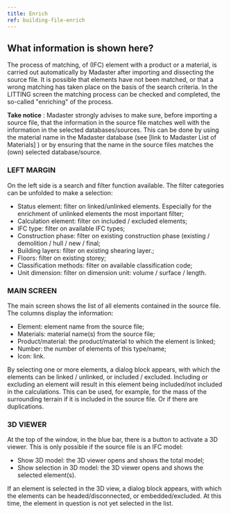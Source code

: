 ```yaml
---
title: Enrich
ref: building-file-enrich
---
```


## What information is shown here?
The process of matching, of (IFC) element with a product or a material, is carried out automatically by Madaster after importing and dissecting the source file. It is possible that elements have not been matched, or that a wrong matching has taken place on the basis of the search criteria. In the LITTING screen the matching process can be checked and completed, the so-called "enriching" of the process.

**Take notice** : Madaster strongly advises to make sure, before importing a source file, that the information in the source file matches well with the information in the selected databases/sources. This can be done by using the material name in the Madaster database (see [link to Madaster List of Materials] ) or by ensuring that the name in the source files matches the (own) selected database/source.


### LEFT MARGIN
On the left side is a search and filter function available. The filter categories can be unfolded to make a selection:

- Status element: filter on linked/unlinked elements. Especially for the enrichment of unlinked elements the most important filter;
- Calculation element: filter on included / excluded elements;
- IFC type: filter on available IFC types;
- Construction phase: filter on existing construction phase (existing / demolition / hull / new / final;
- Building layers: filter on existing shearing layer.;
- Floors: filter on existing storey;
- Classification methods: filter on available classification code;
- Unit dimension: filter on dimension unit: volume / surface / length.


### MAIN SCREEN
The main screen shows the list of all elements contained in the source file. The columns display the information:
- Element: element name from the source file;
- Materials: material name(s) from the source file;
- Product/material: the product/material to which the element is linked;
- Number: the number of elements of this type/name;
- Icon: link.

By selecting one or more elements, a dialog block appears, with which the elements can be linked / unlinked, or included / excluded. Including or excluding an element will result in this element being included/not included in the calculations. This can be used, for example, for the mass of the surrounding terrain if it is included in the source file. Or if there are duplications.


### 3D VIEWER
At the top of the window, in the blue bar, there is a button to activate a 3D viewer. This is only possible if the source file is an IFC model:
- Show 3D model: the 3D viewer opens and shows the total model;
- Show selection in 3D model: the 3D viewer opens and shows the selected element(s).

If an element is selected in the 3D view, a dialog block appears, with which the elements can be headed/disconnected, or embedded/excluded. At this time, the element in question is not yet selected in the list.
